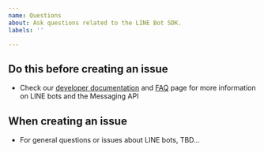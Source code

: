```yaml
---
name: Questions
about: Ask questions related to the LINE Bot SDK.
labels: ''

---
```


## Do this before creating an issue
<!-- Delete this section before the submit -->

- Check our [developer documentation](https://developers.line.me/en/docs/) and [FAQ](https://developers.line.me/en/faq/messaging-api/) page for more information on LINE bots and the Messaging API

## When creating an issue
<!-- Delete this section before the submit -->

- For general questions or issues about LINE bots, TBD...
